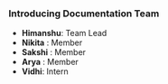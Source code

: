 ### Introducing Documentation Team

- **Himanshu**: Team Lead
- **Nikita** : Member
- **Sakshi** : Member
- **Arya** : Member
- **Vidhi**: Intern